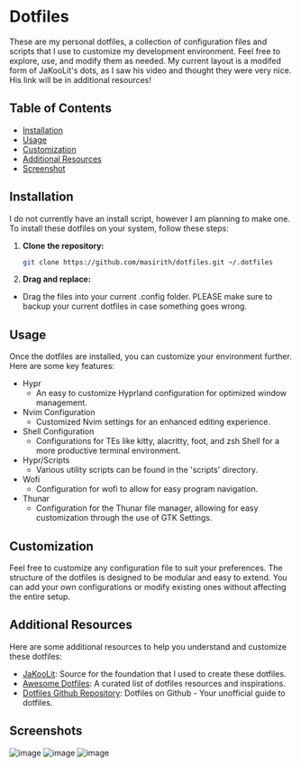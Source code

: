 # Dotfiles

These are my personal dotfiles, a collection of configuration files and scripts that I use to customize my development environment. Feel free to explore, use, and modify them as needed. My current layout is a modifed form of JaKooLit's dots, as I saw his video and thought they were very nice. His link will be in additional resources!

## Table of Contents

- [Installation](#installation)
- [Usage](#usage)
- [Customization](#customization)
- [Additional Resources](#additional-resources)
- [Screenshot](#screenshot)

## Installation

I do not currently have an install script, however I am planning to make one. To install these dotfiles on your system, follow these steps:

1. **Clone the repository:**

   ```bash
   git clone https://github.com/masirith/dotfiles.git ~/.dotfiles

2. **Drag and replace:**
- Drag the files into your current .config folder. PLEASE make sure to backup your current dotfiles in case something goes wrong.

## Usage
Once the dotfiles are installed, you can customize your environment further. Here are some key features:
- Hypr
	- An easy to customize Hyprland configuration for optimized window management.
- Nvim Configuration
  - Customized Nvim settings for an enhanced editing experience.
- Shell Configuration
	- Configurations for TEs like kitty, alacritty, foot, and zsh Shell for a more productive terminal environment.
- Hypr/Scripts
	- Various utility scripts can be found in the 'scripts' directory.
- Wofi
	- Configuration for wofi to allow for easy program navigation.
- Thunar
	- Configuration for the Thunar file manager, allowing for easy customization through the use of GTK Settings.

## Customization
Feel free to customize any configuration file to suit your preferences. The structure of the dotfiles is designed to be modular and easy to extend. You can add your own configurations or modify existing ones without affecting the entire setup.

## Additional Resources
Here are some additional resources to help you understand and customize these dotfiles:
- [JaKooLit](https://github.com/JaKooLit): Source for the foundation that I used to create these dotfiles.
- [Awesome Dotfiles](https://github.com/webpro/awesome-dotfiles): A curated list of dotfiles resources and inspirations.
- [Dotfiles Github Repository](https://dotfiles.github.io/): Dotfiles on Github - Your unofficial guide to dotfiles.

## Screenshots
![image](https://github.com/masirith/dotfiles/assets/59761458/d74a36a1-d167-43f6-b27c-b579f1036b55)
![image](https://github.com/masirith/dotfiles/assets/59761458/73c2785d-5ba5-455c-95c6-f2e2b680c4c1)
![image](https://github.com/masirith/dotfiles/assets/59761458/23217bce-61ed-4b05-b8a1-790507f20646)







